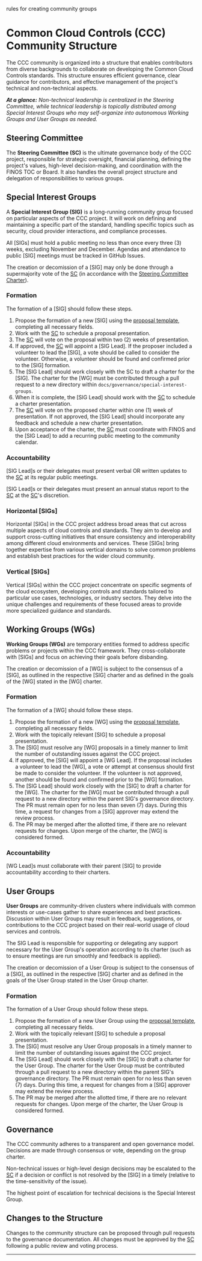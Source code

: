 rules for creating community groups

# Common Cloud Controls (CCC) Community Structure

The CCC community is organized into a structure that enables contributors from diverse backgrounds to collaborate on developing the Common Cloud Controls standards. This structure ensures efficient governance, clear guidance for contributors, and effective management of the project's technical and non-technical aspects.

_**At a glance:** Non-technical leadership is centralized in the Steering Committee, while technical leadership is topically distributed among Special Interest Groups who may self-organize into autonomous Working Groups and User Groups as needed._

## Steering Committee

The **Steering Committee (SC)** is the ultimate governance body of the CCC project, responsible for
strategic oversight, financial planning, defining the project's values, high-level decision-making, and
coordination with the FINOS TOC or Board. It also handles the overall project structure and delegation of
responsibilities to various groups.

## Special Interest Groups

A **Special Interest Group (SIG)** is a long-running community group focused on particular aspects of the
CCC project. It will work on defining and maintaining a specific part of the standard, handling specific
topics such as security, cloud provider interactions, and compliance processes.

All [SIGs] must hold a public meeting no less than once every three (3) weeks, excluding November and
December. Agendas and attendance to public [SIG] meetings must be tracked in GitHub Issues.

The creation or decomission of a [SIG] may only be done through a supermajority vote of the [SC] (in accordance with the [Steering Committee Charter]).

### Formation

The formation of a [SIG] should follow these steps.

1. Propose the formation of a new [SIG] using the [proposal template], completing all necessary fields.
1. Work with the [SC] to schedule a proposal presentation.
1. The [SC] will vote on the proposal within two (2) weeks of presentation.
1. If approved, the [SC] will appoint a [SIG Lead]. If the proposer included a volunteer to lead the [SIG], a vote should be called to consider the volunteer. Otherwise, a volunteer should be found and confirmed prior to the [SIG] formation.
1. The [SIG Lead] should work closely with the SC to draft a charter for the [SIG]. The charter for the [WG] must be contributed through a pull request to a new directory within `docs/governance/special-interest-groups`.
1. When it is complete, the [SIG Lead] should work with the [SC] to schedule a charter presentation.
1. The [SC] will vote on the proposed charter within one (1) week of presentation. If not approved, the [SIG Lead] should incorporate any feedback and schedule a new charter presentation.
1. Upon acceptance of the charter, the [SC] must coordinate with FINOS and the [SIG Lead] to add a recurring public meeting to the community calendar.

### Accountability

[SIG Lead]s or their delegates must present verbal OR written updates to the [SC] at its regular public meetings.

[SIG Lead]s or their delegates must present an annual status report to the [SC] at the [SC]'s discretion.

### Horizontal [SIGs]

Horizontal [SIGs] in the CCC project address broad areas that cut across multiple aspects of cloud controls and standards. They aim to develop and support cross-cutting initiatives that ensure consistency and interoperability among different cloud environments and services. These [SIGs] bring together expertise from various vertical domains to solve common problems and establish best practices for the wider cloud community.

### Vertical [SIGs]

Vertical [SIGs] within the CCC project concentrate on specific segments of the cloud ecosystem, developing controls and standards tailored to particular use cases, technologies, or industry sectors. They delve into the unique challenges and requirements of these focused areas to provide more specialized guidance and standards.

## Working Groups (WGs)

**Working Groups (WGs)** are temporary entities formed to address specific problems or projects within the CCC framework. They cross-collaborate with [SIGs] and focus on achieving their goals before disbanding.

The creation or decomission of a [WG] is subject to the consensus of a [SIG], as outlined in the respective [SIG] charter and as defined in the goals of the [WG] stated in the [WG] charter.

### Formation

The formation of a [WG] should follow these steps.

1. Propose the formation of a new [WG] using the [proposal template], completing all necessary fields.
1. Work with the topically relevant [SIG] to schedule a proposal presentation.
1. The [SIG] must resolve any [WG] proposals in a timely manner to limit the number of outstanding 
   issues against the CCC project.
1. If approved, the [SIG] will appoint a [WG Lead]. If the proposal includes a volunteer to lead the [WG], a vote or attempt at consensus should first be made to consider the volunteer. If the volunteer is not approved, another should be found and confirmed prior to the [WG] formation.
1. The [SIG Lead] should work closely with the [SIG] to draft a charter for the [WG]. The charter for the [WG] must be contributed through a pull request to a new directory within the parent SIG's governance directory. The PR must remain open for no less than seven (7) days. During this time, a request for changes from a [SIG] approver may extend the review process.
1. The PR may be merged after the allotted time, if there are no relevant requests for changes. Upon merge of the charter, the [WG] is considered formed.

### Accountability

[WG Lead]s must collaborate with their parent [SIG] to provide accountability according to their charters.

## User Groups

**User Groups** are community-driven clusters where individuals with common interests or use-cases gather to share experiences and best practices. Discussion within User Groups may result in feedback, suggestions, or contributions to the CCC project based on their real-world usage of cloud services and controls.

The SIG Lead is responsible for supporting or delegating any support necessary for the User Group's
operation according to its charter (such as to ensure meetings are run smoothly and feedback is applied).

The creation or decomission of a User Group is subject to the consensus of a [SIG], as outlined in the respective [SIG] charter and as defined in the goals of the User Group stated in the User Group charter.

### Formation

The formation of a User Group should follow these steps.

1. Propose the formation of a new User Group using the [proposal template], completing all necessary fields.
1. Work with the topically relevant [SIG] to schedule a proposal presentation.
1. The [SIG] must resolve any User Group proposals in a timely manner to limit the number of outstanding 
   issues against the CCC project.
1. The [SIG Lead] should work closely with the [SIG] to draft a charter for the User Group. The charter for the User Group must be contributed through a pull request to a new directory within the parent SIG's governance directory. The PR must remain open for no less than seven (7) days. During this time, a request for changes from a [SIG] approver may extend the review process.
1. The PR may be merged after the allotted time, if there are no relevant requests for changes. Upon merge of the charter, the User Group is considered formed.

## Governance

The CCC community adheres to a transparent and open governance model. Decisions are made through consensus or vote, depending on the group charter.

Non-technical issues or high-level design decisions may be escalated to the [SC] if a decision or conflict is not resolved by the [SIG] in a timely (relative to the time-sensitivity of the issue).

The highest point of escalation for technical decisions is the Special Interest Group.

## Changes to the Structure

Changes to the community structure can be proposed through pull requests to the governance documentation. All changes must be approved by the [SC] following a public review and voting process.

---

[Code of Conduct]: <https://www.finos.org/code-of-conduct>
[community groups]: <./community-groups.md>
[CODEOWNERS]: <https://github.com/finos/common-cloud-controls/blob/main/CODEOWNERS>
[ccc-participants@finos.org]: <TODO: how do people subscribe to this?>
[Steering Committee Charter]: <./steering/charter.md>
[SC]: <#steering-committee>
[upstream]: https://github.com/kubernetes/community
[proposal template]: <https://github.com/finos/common-cloud-controls/blob/main/.github/ISSUE_TEMPLACE/proposal.md>
